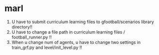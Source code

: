 # marl

1. U have to submit curriculum learning files to gfootball/scenarios library directory!!
2. U have to change a file path in curriculum learning files / football_runner.py !!
3. When u change num of agents, u have to change two settings in train_grf.py and level/init_level.py !!
